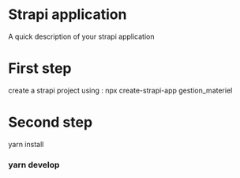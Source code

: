 # Strapi application
A quick description of your strapi application
# First step 
create a strapi project using : npx create-strapi-app gestion_materiel
# Second step 
yarn install
### yarn develop 
